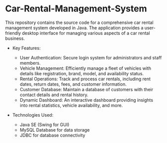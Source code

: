 # Car-Rental-Management-System
This repository contains the source code for a comprehensive car rental management system developed in Java. The application provides a user-friendly desktop interface for managing various aspects of a car rental business.

- Key Features:

   - User Authentication: Secure login system for administrators and staff members.
   - Vehicle Management: Efficiently manage a fleet of vehicles with details like registration, brand, model, and availability status.
   - Rental Operations: Track and process car rentals, including rent dates, return dates, fees, and customer information.
   - Customer Database: Maintain a database of customers with their contact details and rental history.
   - Dynamic Dashboard: An interactive dashboard providing insights into rental statistics, vehicle availability, and more.

- Technologies Used:

   - Java SE (Swing for GUI)
   - MySQL Database for data storage
   - JDBC for database connectivity
